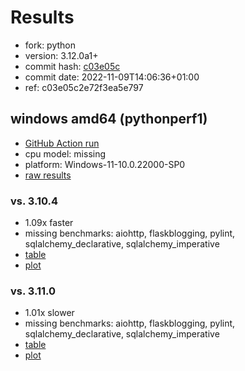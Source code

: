 # Results

- fork: python
- version: 3.12.0a1+
- commit hash: [c03e05c](https://github.com/python/cpython/commit/c03e05c)
- commit date: 2022-11-09T14:06:36+01:00
- ref: c03e05c2e72f3ea5e797

## windows amd64 (pythonperf1)

- [GitHub Action run](https://github.com/faster-cpython/benchmarking/actions/runs/4577638462)
- cpu model: missing
- platform: Windows-11-10.0.22000-SP0
- [raw results](bm-20221109-pythonperf1-amd64-python-c03e05c2e72f3ea5e797-3.12.0a1%2B-c03e05c.json)

### vs. 3.10.4

- 1.09x faster
- missing benchmarks: aiohttp, flaskblogging, pylint, sqlalchemy_declarative, sqlalchemy_imperative
- [table](bm-20221109-pythonperf1-amd64-python-c03e05c2e72f3ea5e797-3.12.0a1%2B-c03e05c-vs-3.10.4.md)
- [plot](bm-20221109-pythonperf1-amd64-python-c03e05c2e72f3ea5e797-3.12.0a1%2B-c03e05c-vs-3.10.4.png)

### vs. 3.11.0

- 1.01x slower
- missing benchmarks: aiohttp, flaskblogging, pylint, sqlalchemy_declarative, sqlalchemy_imperative
- [table](bm-20221109-pythonperf1-amd64-python-c03e05c2e72f3ea5e797-3.12.0a1%2B-c03e05c-vs-3.11.0.md)
- [plot](bm-20221109-pythonperf1-amd64-python-c03e05c2e72f3ea5e797-3.12.0a1%2B-c03e05c-vs-3.11.0.png)

